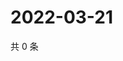 # 2022-03-21

共 0 条

<!-- BEGIN WEIBO -->
<!-- 最后更新时间 Mon Mar 21 2022 15:12:49 GMT+0800 (China Standard Time) -->

<!-- END WEIBO -->
